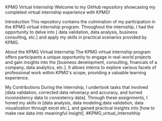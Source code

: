 KPMG Virtual Internship
Welcome to my GitHub repository showcasing my completed virtual internship experience with KPMG!

Introduction
This repository contains the culmination of my participation in the KPMG virtual internship program. Throughout the internship, I had the opportunity to delve into [ data  validation, data analysis, business consulting, etc.] and apply my skills in practical scenarios provided by KPMG.

About the KPMG Virtual Internship
The KPMG virtual internship program offers participants a unique opportunity to engage in real-world projects and gain insights into the [business development, consulting, financals of a company, data analytics, etc.]. It allows interns to explore various facets of professional work within KPMG's scope, providing a valuable learning experience.

My Contributions
During the internship, I undertook tasks that involved [data validation, corrected data relvenacy and accuracy, and turned inconsistency data to consistency data]. Through these assignments, I honed my skills in [data analysis, data modeling,data validation, data visualization through excel etc.], and gained practical insights into [how to make raw data into meaningful insight]. #KPMG_virtual_Internshhip
